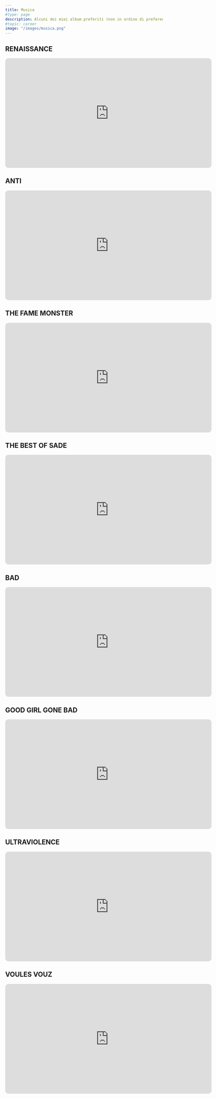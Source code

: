 ```yaml
---
title: Musica
#type: page
description: Alcuni dei miei album preferiti (non in ordine di preferenza).
#topic: career
image: "/images/musica.png"
---
```

## RENAISSANCE
<iframe allow="autoplay *; encrypted-media *; fullscreen *; clipboard-write" frameborder="0" height="350" style="width:200%;max-width:660px;overflow:hidden;border-radius:10px;" sandbox="allow-forms allow-popups allow-same-origin allow-scripts allow-storage-access-by-user-activation allow-top-navigation-by-user-activation" src="https://embed.music.apple.com/it/album/renaissance/1630005298"></iframe>

## ANTI
<iframe allow="autoplay *; encrypted-media *; fullscreen *; clipboard-write" frameborder="0" height="350" style="width:200%;max-width:660px;overflow:hidden;border-radius:10px;" sandbox="allow-forms allow-popups allow-same-origin allow-scripts allow-storage-access-by-user-activation allow-top-navigation-by-user-activation" src="https://embed.music.apple.com/it/album/anti-deluxe/1440933869"></iframe>

## THE FAME MONSTER
<iframe allow="autoplay *; encrypted-media *; fullscreen *; clipboard-write" frameborder="0" height="350" style="width:200%;max-width:660px;overflow:hidden;border-radius:10px;" sandbox="allow-forms allow-popups allow-same-origin allow-scripts allow-storage-access-by-user-activation allow-top-navigation-by-user-activation" src="https://embed.music.apple.com/it/album/the-fame-monster-deluxe-edition/1476727669"></iframe>

## THE BEST OF SADE
<iframe allow="autoplay *; encrypted-media *; fullscreen *; clipboard-write" frameborder="0" height="350" style="width:200%;max-width:660px;overflow:hidden;border-radius:10px;" sandbox="allow-forms allow-popups allow-same-origin allow-scripts allow-storage-access-by-user-activation allow-top-navigation-by-user-activation" src="https://embed.music.apple.com/it/album/the-best-of-sade/604770232"></iframe>

## BAD
<iframe allow="autoplay *; encrypted-media *; fullscreen *; clipboard-write" frameborder="0" height="350" style="width:200%;max-width:660px;overflow:hidden;border-radius:10px;" sandbox="allow-forms allow-popups allow-same-origin allow-scripts allow-storage-access-by-user-activation allow-top-navigation-by-user-activation" src="https://embed.music.apple.com/it/album/bad/559334659"></iframe>

## GOOD GIRL GONE BAD
<iframe allow="autoplay *; encrypted-media *; fullscreen *; clipboard-write" frameborder="0" height="350" style="width:200%;max-width:660px;overflow:hidden;border-radius:10px;" sandbox="allow-forms allow-popups allow-same-origin allow-scripts allow-storage-access-by-user-activation allow-top-navigation-by-user-activation" src="https://embed.music.apple.com/gb/album/good-girl-gone-bad-deluxe/1442712713"></iframe>

## ULTRAVIOLENCE
<iframe allow="autoplay *; encrypted-media *; fullscreen *; clipboard-write" frameborder="0" height="350" style="width:200%;max-width:660px;overflow:hidden;border-radius:10px;" sandbox="allow-forms allow-popups allow-same-origin allow-scripts allow-storage-access-by-user-activation allow-top-navigation-by-user-activation" src="https://embed.music.apple.com/it/album/ultraviolence-deluxe/1440818509"></iframe>

## VOULES VOUZ
<iframe allow="autoplay *; encrypted-media *; fullscreen *; clipboard-write" frameborder="0" height="350" style="width:200%;max-width:660px;overflow:hidden;border-radius:10px;" sandbox="allow-forms allow-popups allow-same-origin allow-scripts allow-storage-access-by-user-activation allow-top-navigation-by-user-activation" src="https://embed.music.apple.com/it/album/voulez-vous-bonus-track-version/1440816296"></iframe>